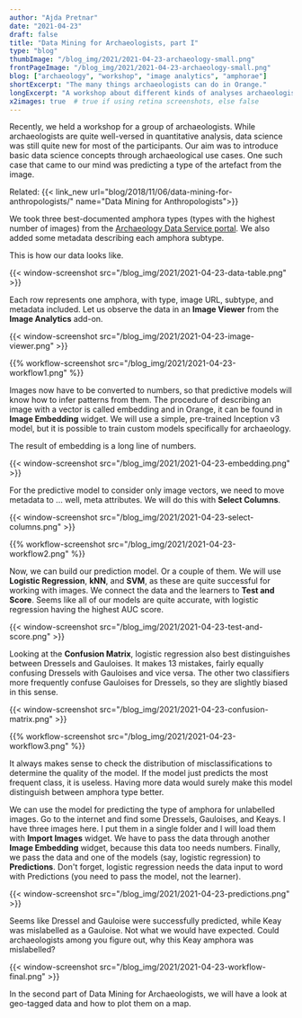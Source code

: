 ```yaml
---
author: "Ajda Pretnar"
date: "2021-04-23"
draft: false
title: "Data Mining for Archaeologists, part I"
type: "blog"
thumbImage: "/blog_img/2021/2021-04-23-archaeology-small.png"
frontPageImage: "/blog_img/2021/2021-04-23-archaeology-small.png"
blog: ["archaeology", "workshop", "image analytics", "amphorae"]
shortExcerpt: "The many things archaeologists can do in Orange."
longExcerpt: "A workshop about different kinds of analyses archaeologists can do in Orange."
x2images: true  # true if using retina screenshots, else false
---
```


Recently, we held a workshop for a group of archaeologists. While archaeologists are quite well-versed in quantitative analysis, data science was still quite new for most of the participants. Our aim was to introduce basic data science concepts through archaeological use cases. One such case that came to our mind was predicting a type of the artefact from the image.

Related: {{< link_new url="blog/2018/11/06/data-mining-for-anthropologists/" name="Data Mining for Anthropologists">}}

We took three best-documented amphora types (types with the highest number of images) from the [Archaeology Data Service portal](https://archaeologydataservice.ac.uk/archives/view/amphora_ahrb_2005/index.cfm). We also added some metadata describing each amphora subtype.

This is how our data looks like.

{{< window-screenshot src="/blog_img/2021/2021-04-23-data-table.png" >}}

Each row represents one amphora, with type, image URL, subtype, and metadata included. Let us observe the data in an **Image Viewer** from the **Image Analytics** add-on.

{{< window-screenshot src="/blog_img/2021/2021-04-23-image-viewer.png" >}}

{{% workflow-screenshot src="/blog_img/2021/2021-04-23-workflow1.png" %}}

Images now have to be converted to numbers, so that predictive models will know how to infer patterns from them. The procedure of describing an image with a vector is called embedding and in Orange, it can be found in **Image Embedding** widget. We will use a simple, pre-trained Inception v3 model, but it is possible to train custom models specifically for archaeology.

The result of embedding is a long line of numbers.

{{< window-screenshot src="/blog_img/2021/2021-04-23-embedding.png" >}}

For the predictive model to consider only image vectors, we need to move metadata to ... well, meta attributes. We will do this with **Select Columns**.

{{< window-screenshot src="/blog_img/2021/2021-04-23-select-columns.png" >}}

{{% workflow-screenshot src="/blog_img/2021/2021-04-23-workflow2.png" %}}

Now, we can build our prediction model. Or a couple of them. We will use **Logistic Regression**, **kNN**, and **SVM**, as these are quite successful for working with images. We connect the data and the learners to **Test and Score**. Seems like all of our models are quite accurate, with logistic regression having the highest AUC score.

{{< window-screenshot src="/blog_img/2021/2021-04-23-test-and-score.png" >}}

Looking at the **Confusion Matrix**, logistic regression also best distinguishes between Dressels and Gauloises. It makes 13 mistakes, fairly equally confusing Dressels with Gauloises and vice versa. The other two classifiers more frequently confuse Gauloises for Dressels, so they are slightly biased in this sense.

{{< window-screenshot src="/blog_img/2021/2021-04-23-confusion-matrix.png" >}}

{{% workflow-screenshot src="/blog_img/2021/2021-04-23-workflow3.png" %}}

It always makes sense to check the distribution of misclassifications to determine the quality of the model. If the model just predicts the most frequent class, it is useless. Having more data would surely make this model distinguish between amphora type better.

We can use the model for predicting the type of amphora for unlabelled images. Go to the internet and find some Dressels, Gauloises, and Keays. I have three images here. I put them in a single folder and I will load them with **Import Images** widget. We have to pass the data through another **Image Embedding** widget, because this data too needs numbers. Finally, we pass the data and one of the models (say, logistic regression) to **Predictions**. Don't forget, logistic regression needs the data input to word with Predictions (you need to pass the model, not the learner).

{{< window-screenshot src="/blog_img/2021/2021-04-23-predictions.png" >}}

Seems like Dressel and Gauloise were successfully predicted, while Keay was mislabelled as a Gauloise. Not what we would have expected. Could archaeologists among you figure out, why this Keay amphora was mislabelled?

{{< window-screenshot src="/blog_img/2021/2021-04-23-workflow-final.png" >}}

In the second part of Data Mining for Archaeologists, we will have a look at geo-tagged data and how to plot them on a map.
